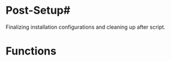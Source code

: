 # Post-Setup# 

Finalizing installation configurations and cleaning up after script.

# Functions



